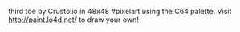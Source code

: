 third toe by Crustolio in 48x48 #pixelart using the C64 palette. Visit http://paint.lo4d.net/ to draw your own! 